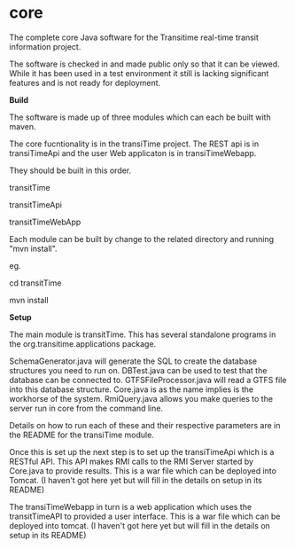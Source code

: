 core
====

The complete core Java software for the Transitime real-time transit information project.

The software is checked in and made public only so that it can be viewed. While it has been used in a test environment it still is lacking significant features and is not ready for deployment.

<b>Build</b>

The software is made up of three modules which can each be built with maven.

The core fucntionality is in the transiTime project. The REST api is in transiTimeApi and the user Web applicaton is in transiTimeWebapp.

They should be built in this order.


transitTime

transitTimeApi

transitTimeWebApp


Each module can be built by change to the related directory and running "mvn install".

eg.

cd transitTime

mvn install

<b>Setup</b>

The main module is transitTime. This has several standalone programs in the org.transitime.applications package.

SchemaGenerator.java will generate the SQL to create the database structures you need to run on.
DBTest.java can be used to test that the database can be connected to.
GTFSFileProcessor.java will read a GTFS file into this database structure.
Core.java is as the name implies is the workhorse of the system. 
RmiQuery.java allows you make queries to the server run in core from the command line.

Details on how to run each of these and their respective parameters are in the README for the transiTime module.

Once this is set up the next step is to set up the transiTimeApi which is a RESTful API. This API makes RMI calls to the RMI Server started by Core.java to provide results. This is a war file which can be deployed into Tomcat.  (I haven't got here yet but will fill in the details on setup in its README)

The transiTimeWebapp in turn is a web application which uses the transitTimeAPI to provided a user interface. This is a war file which can be deployed into tomcat. (I haven't got here yet but will fill in the details on setup in its README)



